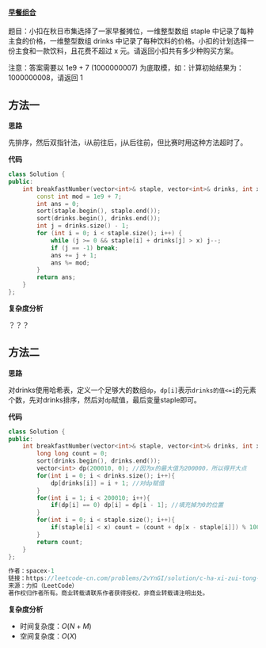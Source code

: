 #### [早餐组合](https://leetcode-cn.com/problems/2vYnGI/)

题目：小扣在秋日市集选择了一家早餐摊位，一维整型数组 staple 中记录了每种主食的价格，一维整型数组 drinks 中记录了每种饮料的价格。小扣的计划选择一份主食和一款饮料，且花费不超过 x 元。请返回小扣共有多少种购买方案。

注意：答案需要以 1e9 + 7 (1000000007) 为底取模，如：计算初始结果为：1000000008，请返回 1



## 方法一

**思路**

​		先排序，然后双指针法，i从前往后，j从后往前，但比赛时用这种方法超时了。



**代码**

```C++
class Solution {
public:
    int breakfastNumber(vector<int>& staple, vector<int>& drinks, int x) {
        const int mod = 1e9 + 7;
        int ans = 0;
        sort(staple.begin(), staple.end());
        sort(drinks.begin(), drinks.end());
        int j = drinks.size() - 1;
        for (int i = 0; i < staple.size(); i++) {
            while (j >= 0 && staple[i] + drinks[j] > x) j--;
            if (j == -1) break;
            ans += j + 1;
            ans %= mod;
        }
        return ans;
    }
};
```



**复杂度分析**

？？？



## 方法二

**思路**

​		对drinks使用哈希表，定义一个足够大的数组`dp`，`dp[i]`表示`drinks的值<=i`的元素个数，先对drinks排序，然后对`dp`赋值，最后变量staple即可。

**代码**

```C++
class Solution {
public:
    int breakfastNumber(vector<int>& staple, vector<int>& drinks, int x) {
        long long count = 0;
        sort(drinks.begin(), drinks.end());
        vector<int> dp(200010, 0); //因为x的最大值为200000，所以得开大点
        for(int i = 0; i < drinks.size(); i++){
            dp[drinks[i]] = i + 1; //对dp赋值
        }
        for(int i = 1; i < 200010; i++){
            if(dp[i] == 0) dp[i] = dp[i - 1]; //填充掉为0的位置
        }
        for(int i = 0; i < staple.size(); i++){
            if(staple[i] < x) count = (count + dp[x - staple[i]]) % 1000000007; //直接count即可
        }
        return count;
    }
};

作者：spacex-1
链接：https://leetcode-cn.com/problems/2vYnGI/solution/c-ha-xi-zui-tong-su-yi-dong-by-spacex-1/
来源：力扣（LeetCode）
著作权归作者所有。商业转载请联系作者获得授权，非商业转载请注明出处。
```

**复杂度分析**

* 时间复杂度：$O(N+M)$
* 空间复杂度：$O(X)$